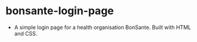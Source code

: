 # bonsante-login-page

- A simple login page for a health organisation BonSante. Built with HTML and CSS.
